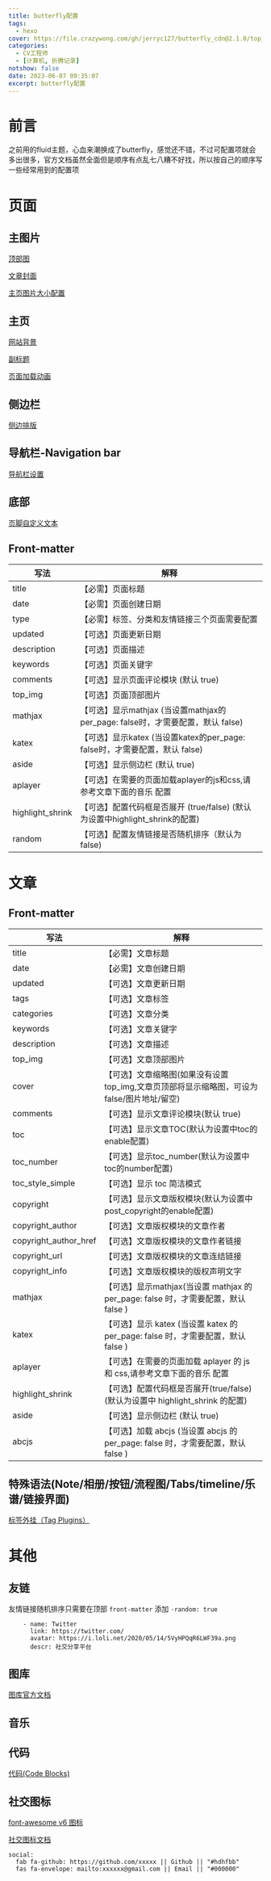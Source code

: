```yaml
---
title: butterfly配置
tags:
  - hexo
cover: https://file.crazywong.com/gh/jerryc127/butterfly_cdn@2.1.0/top_img/index.jpg
categories:
  - CV工程师
  - [计算机, 折腾记录]
notshow: false
date: 2023-06-07 09:35:07
excerpt: butterfly配置
---
```

# 前言
之前用的fluid主题，心血来潮换成了butterfly，感觉还不错，不过可配置项就会多出很多，官方文档虽然全面但是顺序有点乱七八糟不好找，所以按自己的顺序写一些经常用到的配置项
# 页面
## 主图片
[顶部图](https://butterfly.js.org/posts/4aa8abbe/#%E9%A0%82%E9%83%A8%E5%9C%96)

[文章封面](https://butterfly.js.org/posts/4aa8abbe/#%E6%96%87%E7%AB%A0%E5%B0%81%E9%9D%A2)

[主页图片大小配置](https://butterfly.js.org/posts/ceeb73f/#%E4%B8%BB%E9%A0%81top-img%E9%A1%AF%E7%A4%BA%E5%A4%A7%E5%B0%8F)

## 主页
[网站背景](https://butterfly.js.org/posts/ceeb73f/#%E7%B6%B2%E7%AB%99%E8%83%8C%E6%99%AF)

[副标题](https://butterfly.js.org/posts/ceeb73f/#%E7%B6%B2%E7%AB%99%E5%89%AF%E6%A8%99%E9%A1%8C)

[页面加载动画](https://butterfly.js.org/posts/ceeb73f/#%E9%A0%81%E9%9D%A2%E5%8A%A0%E8%BC%89%E5%8B%95%E7%95%AB-preloader)

## 侧边栏
[侧边排版](https://butterfly.js.org/posts/4aa8abbe/#%E5%81%B4%E9%82%8A%E6%AC%84%E8%A8%AD%E7%BD%AE-aside)

## 导航栏-Navigation bar

[导航栏设置](https://butterfly.js.org/posts/4aa8abbe/#%E5%B0%8E%E8%88%AA%E6%AC%84%E8%A8%AD%E7%BD%AE-Navigation-bar-settings)

## 底部
[页脚自定义文本](https://butterfly.js.org/posts/4aa8abbe/#%E9%A0%81%E8%85%B3%E8%87%AA%E5%AE%9A%E7%BE%A9%E6%96%87%E6%9C%AC)

## Front-matter

| 写法   | 解释   |
|--------|--------|
|title|	【必需】页面标题|
|date	|【必需】页面创建日期|
|type	|【必需】标签、分类和友情链接三个页面需要配置|
|updated	|【可选】页面更新日期|
|description	|【可选】页面描述|
|keywords	|【可选】页面关键字|
|comments|	【可选】显示页面评论模块 (默认 true)|
|top_img	|【可选】页面顶部图片|
|mathjax|	【可选】显示mathjax (当设置mathjax的per_page: false时，才需要配置，默认 false)|
|katex	|【可选】显示katex (当设置katex的per_page: false时，才需要配置，默认 false)|
|aside	|【可选】显示侧边栏 (默认 true)|
|aplayer	|【可选】在需要的页面加载aplayer的js和css,请参考文章下面的音乐 配置|
|highlight_shrink	|【可选】配置代码框是否展开 (true/false) (默认为设置中highlight_shrink的配置)|
|random	|【可选】配置友情链接是否随机排序（默认为 false)|

# 文章
## Front-matter

| 写法   | 解释   |
|--------|--------|
|title	|【必需】文章标题|
|date	|【必需】文章创建日期|
|updated|	【可选】文章更新日期|
|tags	|【可选】文章标签|
|categories	|【可选】文章分类|
|keywords	|【可选】文章关键字|
|description	|【可选】文章描述|
|top_img	|【可选】文章顶部图片|
|cover	|【可选】文章缩略图(如果没有设置top_img,文章页顶部将显示缩略图，可设为false/图片地址/留空)|
|comments	|【可选】显示文章评论模块(默认 true)|
|toc	|【可选】显示文章TOC(默认为设置中toc的enable配置)|
|toc_number	|【可选】显示toc_number(默认为设置中toc的number配置)|
|toc_style_simple|	【可选】显示 toc 简洁模式|
|copyright	|【可选】显示文章版权模块(默认为设置中post_copyright的enable配置)|
|copyright_author	|【可选】文章版权模块的文章作者|
|copyright_author_href	|【可选】文章版权模块的文章作者链接|
|copyright_url	|【可选】文章版权模块的文章连结链接|
|copyright_info	|【可选】文章版权模块的版权声明文字|
|mathjax|	【可选】显示mathjax(当设置 mathjax 的 per_page: false 时，才需要配置，默认 false )|
|katex	|【可选】显示 katex (当设置 katex 的 per_page: false 时，才需要配置，默认 false )|
|aplayer	|【可选】在需要的页面加载 aplayer 的 js 和 css,请参考文章下面的音乐 配置|
|highlight_shrink|	【可选】配置代码框是否展开(true/false)(默认为设置中 highlight_shrink 的配置)|
|aside	|【可选】显示侧边栏 (默认 true)|
|abcjs	|【可选】加载 abcjs (当设置 abcjs 的 per_page: false 时，才需要配置，默认 false )|

## 特殊语法(Note/相册/按钮/流程图/Tabs/timeline/乐谱/链接界面)
[标签外挂（Tag Plugins）](https://butterfly.js.org/posts/4aa8abbe/#%E6%A8%99%E7%B1%A4%E5%A4%96%E6%8E%9B%EF%BC%88Tag-Plugins%EF%BC%89)

# 其他
## 友链
友情链接随机排序只需要在顶部 `front-matter` 添加 `·random: true`

```
    - name: Twitter
      link: https://twitter.com/
      avatar: https://i.loli.net/2020/05/14/5VyHPQqR6LWF39a.png
      descr: 社交分享平台
```
## 图库
[图库官方文档](https://butterfly.js.org/posts/dc584b87/#%E5%9C%96%E5%BA%AB)

## 音乐

## 代码
[代码(Code Blocks)](https://butterfly.js.org/posts/4aa8abbe/#%E4%BB%A3%E7%A2%BC-Code-Blocks)

## 社交图标
[font-awesome v6 图标](https://fontawesome.com/icons?from=io)

[社交图标文档](https://butterfly.js.org/posts/4aa8abbe/#%E7%A4%BE%E4%BA%A4%E5%9C%96%E6%A8%99-Social-Settings)

```
social:
  fab fa-github: https://github.com/xxxxx || Github || "#hdhfbb"
  fas fa-envelope: mailto:xxxxxx@gmail.com || Email || "#000000"
```
